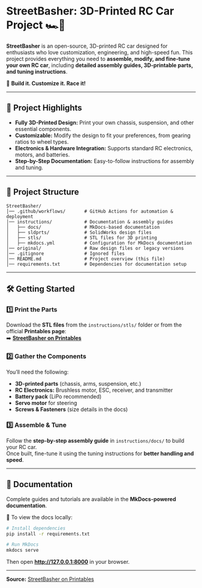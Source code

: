 # **StreetBasher: 3D-Printed RC Car Project** 🏎️🔧  

**StreetBasher** is an open-source, 3D-printed RC car designed for enthusiasts who love customization, engineering, and high-speed fun. This project provides everything you need to **assemble, modify, and fine-tune your own RC car**, including **detailed assembly guides, 3D-printable parts, and tuning instructions**.

🚀 **Build it. Customize it. Race it!**  

---

## 🔹 **Project Highlights**
- **Fully 3D-Printed Design:** Print your own chassis, suspension, and other essential components.
- **Customizable:** Modify the design to fit your preferences, from gearing ratios to wheel types.
- **Electronics & Hardware Integration:** Supports standard RC electronics, motors, and batteries.
- **Step-by-Step Documentation:** Easy-to-follow instructions for assembly and tuning.

---

## 📂 **Project Structure**
```
StreetBasher/
│── .github/workflows/       # GitHub Actions for automation & deployment
│── instructions/            # Documentation & assembly guides
│   ├── docs/                # MkDocs-based documentation
│   ├── sldprts/             # SolidWorks design files
│   ├── stls/                # STL files for 3D printing
│   ├── mkdocs.yml           # Configuration for MkDocs documentation
│── original/                # Raw design files or legacy versions
│── .gitignore               # Ignored files
│── README.md                # Project overview (this file)
│── requirements.txt         # Dependencies for documentation setup
```

---

## 🛠 **Getting Started**
### **1️⃣ Print the Parts**
Download the **STL files** from the `instructions/stls/` folder or from the official **Printables page**:  
➡️ **[StreetBasher on Printables](https://www.printables.com/model/700706-street-basher-3d-printed-rc-car-17)**

### **2️⃣ Gather the Components**
You’ll need the following:
- **3D-printed parts** (chassis, arms, suspension, etc.)
- **RC Electronics:** Brushless motor, ESC, receiver, and transmitter
- **Battery pack** (LiPo recommended)
- **Servo motor** for steering
- **Screws & Fasteners** (size details in the docs)

### **3️⃣ Assemble & Tune**
Follow the **step-by-step assembly guide** in `instructions/docs/` to build your RC car.  
Once built, fine-tune it using the tuning instructions for **better handling and speed**.

---

## 📖 **Documentation**
Complete guides and tutorials are available in the **MkDocs-powered documentation**.  

📝 To view the docs locally:
```sh
# Install dependencies
pip install -r requirements.txt

# Run MkDocs
mkdocs serve
```
Then open **http://127.0.0.1:8000** in your browser.

---

**Source:** [StreetBasher on Printables](https://www.printables.com/model/700706-street-basher-3d-printed-rc-car-17)